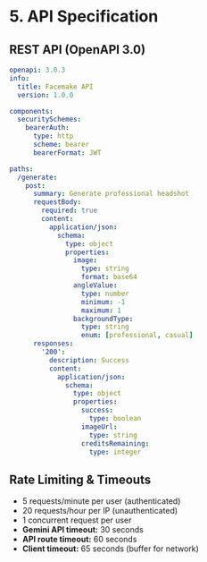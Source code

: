 # 5. API Specification

## REST API (OpenAPI 3.0)
```yaml
openapi: 3.0.3
info:
  title: Facemake API
  version: 1.0.0

components:
  securitySchemes:
    bearerAuth:
      type: http
      scheme: bearer
      bearerFormat: JWT

paths:
  /generate:
    post:
      summary: Generate professional headshot
      requestBody:
        required: true
        content:
          application/json:
            schema:
              type: object
              properties:
                image:
                  type: string
                  format: base64
                angleValue:
                  type: number
                  minimum: -1
                  maximum: 1
                backgroundType:
                  type: string
                  enum: [professional, casual]
      responses:
        '200':
          description: Success
          content:
            application/json:
              schema:
                type: object
                properties:
                  success:
                    type: boolean
                  imageUrl:
                    type: string
                  creditsRemaining:
                    type: integer
```

## Rate Limiting & Timeouts
- 5 requests/minute per user (authenticated)
- 20 requests/hour per IP (unauthenticated)
- 1 concurrent request per user
- **Gemini API timeout:** 30 seconds
- **API route timeout:** 60 seconds
- **Client timeout:** 65 seconds (buffer for network)
